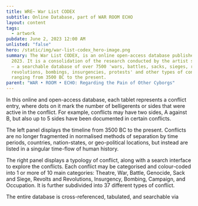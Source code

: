 ```yaml
---
title: WRE~ War List CODEX
subtitle: Online Database, part of WAR ROOM ECHO
layout: content
tags:
  - artwork
pubdate: June 2, 2023 12:00 AM
unlisted: "false"
hero: /static/img/war-list-codex_hero-image.png
summary: The War List CODEX, is an online open-access database published in
  2023. It is a consolidation of the research conducted by the artist since 2014
  – a searchable database of over 7500 'wars, battles, sacks, sieges, revolts,
  revolutions, bombings, insurgencies, protests' and other types of conflicts –
  ranging from 3500 BC to the present.
parent: "WAR • ROOM • ECHO: Regarding the Pain of Other Cyborgs"
---
```

In this online and open-access database, each tablet represents a conflict entry, where dots on it mark the number of belligerents or sides that were active in the conflict. For example, conflicts may have two sides, A against B, but also up to 5 sides have been documented in certain conflicts. 

The left panel displays the timeline from 3500 BC to the present. Conflicts are no longer fragmented in normalised methods of separation by time periods, countries, nation-states, or geo-political locations, but instead are listed in a singular time-flow of human history.

The right panel displays a typology of conflict, along with a search interface to explore the conflicts. Each conflict may be categorised and colour-coded into 1 or more of 10 main categories: Theatre, War, Battle, Genocide, Sack and Siege, Revolts and Revolutions, Insurgency, Bombing, Campaign, and Occupation. It is further subdivided into 37 different types of conflict.

The entire database is cross-referenced, tabulated, and searchable via